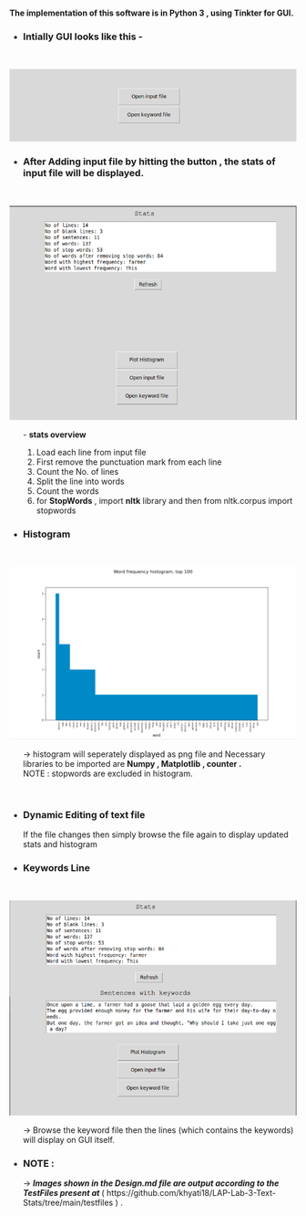 #### The implementation of this software is in Python 3 , using Tinkter for GUI.
* <h3> <b>Intially GUI looks like this - </b> </h3> <br>
![GUI image](https://github.com/khyati18/LAP-Lab-3-Text-Stats/blob/main/testfiles/GUI_images/GUI.png?raw=true)
* <h3> <b> After Adding input file by hitting the button , the stats of input file will be displayed.</b></h3> <br>
![stats image](https://github.com/khyati18/LAP-Lab-3-Text-Stats/blob/main/testfiles/GUI_images/stats.png?raw=true)
<ol>
- <b>stats overview </b>
<ol>
<li> Load each line from input file </li>
<li> First remove the punctuation mark from each line </li>
<li> Count the No. of lines </li>
<li> Split the line into words </li> 
<li> Count the words </li>
<li> for <b>StopWords</b> , import <b>nltk</b> library and then from nltk.corpus import stopwords </li> 
</ol>
</ol>

* <h3> <b> Histogram </b> </h3> <br>
![Histogram image](https://github.com/khyati18/LAP-Lab-3-Text-Stats/blob/main/testfiles/GUI_images/HIstogram.png?raw=true)
<ol>
 <p> -> histogram will seperately displayed as png file and Necessary libraries to be imported are <b> Numpy , Matplotlib , counter .</b> <br>
 NOTE : stopwords are excluded in histogram. <br>
</ol> <br>

* <h3> <b> Dynamic Editing of text file </b> </h3> 
<ol>
<p> If the file changes then simply browse the file again to display updated stats and histogram </p>
</ol>

* <h3> <b> Keywords Line </b> </h3> <br>
![lines with keywords image](https://github.com/khyati18/LAP-Lab-3-Text-Stats/blob/main/testfiles/GUI_images/lines%20with%20keywords.png?raw=true)
<ol> 
  <p> -> Browse the keyword file then the lines (which contains the keywords) will display on GUI itself. </p> 
</ol>  

* <h3> <b> NOTE :  </b> </h3> 
 <ol>
 -> <strong> <em> Images shown in the Design.md file are output according to the TestFiles present at </strong> </em>( https://github.com/khyati18/LAP-Lab-3-Text-Stats/tree/main/testfiles ) . 
 </ol>
  
